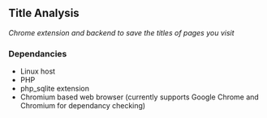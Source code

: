 ## Title Analysis

*Chrome extension and backend to save the titles of pages you visit*

### Dependancies

- Linux host
- PHP
- php_sqlite extension
- Chromium based web browser (currently supports Google Chrome and Chromium for dependancy checking)
